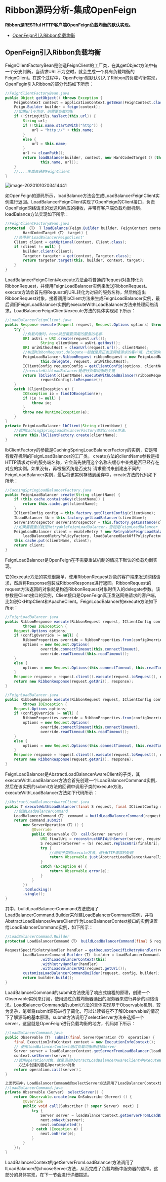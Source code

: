 # Ribbon源码分析-集成OpenFeign

**Ribbon是RESTful HTTP客户端OpenFeign负载均衡的默认实现。**

- [OpenFeign引入Ribbon负载均衡](#OpenFeign引入Ribbon负载均衡)

## OpenFeign引入Ribbon负载均衡

FeignClientFactoryBean是创造FeignClient的工厂类，在其getObject方法中有一个分支判断，当请求URL不为空时，就会生成一个具有负载均衡的FeignClient。在这个过程中，OpenFeign就默认引入了Ribbon的负载均衡实现，OpenFegin引入Ribbon的部分代码如下所示：

```java
//FeignClientFactoryBean.java
public Object getObject() throws Exception {
    FeignContext context = applicationContext.getBean(FeignContext.class);
    Feign.Builder builder = feign(context);
    //如果url不为空，则需要负载均衡
    if (!StringUtils.hasText(this.url)) {
        String url;
        if (!this.name.startsWith("http")) {
            url = "http://" + this.name;
        }
        else {
            url = this.name;
        }
        url += cleanPath();
        return loadBalance(builder, context, new HardCodedTarget〈〉(this.type,
                this.name, url));
    }
    //....生成普通的FeignClient
}
```

![image-20201010203414441](../../../assets/image-20201010203414441.png)

如OpenFeign的源码所示，loadBalance方法会生成LoadBalancerFeignClient实例进行返回。LoadBalancerFeignClient实现了OpenFeign的Client接口，负责OpenFeign网络请求的发送和响应的接收，并带有客户端负载均衡机制。loadBalance方法实现如下所示：

```java
//FeignClientFactoryBean.java
protected 〈T〉 T loadBalance(Feign.Builder builder, FeignContext context,
        HardCodedTarget〈T〉 target) {
    //会得到'LoadBalancerFeignClient'
    Client client = getOptional(context, Client.class);
    if (client != null) {
        builder.client(client);
        Targeter targeter = get(context, Targeter.class);
        return targeter.target(this, builder, context, target);
    }
}
```

LoadBalancerFeignClient#execute方法会将普通的Request对象转化为RibbonRequest，并使用FeignLoadBalancer实例来发送RibbonRequest。execute方法会首先将Request的URL转化为对应的服务名称，然后构造出RibbonRequest对象，接着调用lbClient方法来生成FeignLoadBalancer实例，最后调用FeignLoadBalancer实例的executeWithLoadBalancer方法来处理网络请求。LoadBalancerFeignClient#execute方法的具体实现如下所示：

```java
//LoadBalancerFeignClient.java
public Response execute(Request request, Request.Options options) throws IOException {
    try {
        //负载均衡时，host就是需要调用的服务的名称
        URI asUri = URI.create(request.url());
				String clientName = asUri.getHost();
        URI uriWithoutHost = cleanUrl(request.url(), clientName);
        //构造RibbonRequest,delegate一般就是真正发送网络请求的客户端，比如说OkHttpClient和ApacheClient
        FeignLoadBalancer.RibbonRequest ribbonRequest = new FeignLoadBalancer.RibbonRequest(
                this.delegate, request, uriWithoutHost);
        IClientConfig requestConfig = getClientConfig(options, clientName);
        //executeWithLoadBalancer是进行负载均衡的关键
        return lbClient(clientName).executeWithLoadBalancer(ribbonRequest,
                requestConfig).toResponse();
    }
    catch (ClientException e) {
        IOException io = findIOException(e);
        if (io != null) {
            throw io;
        }
        throw new RuntimeException(e);
    }
}
private FeignLoadBalancer lbClient(String clientName) {
    //调用CachingSpringLoadBalancerFactory类的create方法。
    return this.lbClientFactory.create(clientName);
}
```

lbClientFactory的参数是CachingSpringLoadBalancerFactory的实例，它是带有缓存机制的FeignLoadBalancer的工厂类。
create方法的clientName参数是指HTTP请求对应的服务端名称，它会首先使用这个名称去缓存中查找是否已经存在对应的实例。如果没有，再根据系统是否支持`请求重试来创建出不同的FeignLoadBalancer实例，最后将该实例存储到缓存中，create方法的代码如下所示：

```java
//CachingSpringLoadBalancerFactory.java
public FeignLoadBalancer create(String clientName) {
    if (this.cache.containsKey(clientName)) {
        return this.cache.get(clientName);
    }
    IClientConfig config = this.factory.getClientConfig(clientName);
    ILoadBalancer lb = this.factory.getLoadBalancer(clientName);
    ServerIntrospector serverIntrospector = this.factory.getInstance(clientName, ServerIntrospector.class);
    //如果需要重试就是RetryableFeignLoadBalancer，否则是FeignLoadBalancer
    FeignLoadBalancer client = enableRetry ? new RetryableFeignLoadBalancer(lb, config, serverIntrospector,
        loadBalancedRetryPolicyFactory, loadBalancedBackOffPolicyFactory, loadBalancedRetryListenerFactory) : new FeignLoadBalancer(lb, config, serverIntrospector);
    this.cache.put(clientName, client);
    return client;
}
```

FeignLoadBalancer是OpenFeign在不需要重试机制的情况下默认的负载均衡实现。

它的execute方法的实现很简单，使用RibbonRequest对象的客户端来发送网络请求，然后将Response包装成RibbonResponse进行返回。RibbonRequest的request方法返回的对象就是构造RibbonRequest对象时传入的delegate参数。该参数是Client接口的实例，Client接口是OpenFeign真正发送网络请求的客户端，比如说OkHttpClient和ApacheClient。FeignLoadBalancer的execute方法如下所示：

```java
//FeignLoadBalancer.java
public RibbonResponse execute(RibbonRequest request, IClientConfig configOverride)
        throws IOException {
    Request.Options options;
    if (configOverride != null) {
        RibbonProperties override = RibbonProperties.from(configOverride);
        options = new Request.Options(
                override.connectTimeout(this.connectTimeout),
                override.readTimeout(this.readTimeout));
    }
    else {
        options = new Request.Options(this.connectTimeout, this.readTimeout);
    }
    Response response = request.client().execute(request.toRequest(), options);
    return new RibbonResponse(request.getUri(), response);
}

//FeignLoadBalancer.java
public RibbonResponse execute(RibbonRequest request, IClientConfig configOverride)
        throws IOException {
    Request.Options options;
    if (configOverride != null) {
        RibbonProperties override = RibbonProperties.from(configOverride);
        options = new Request.Options(
                override.connectTimeout(this.connectTimeout),
                override.readTimeout(this.readTimeout));
    }
    else {
        options = new Request.Options(this.connectTimeout, this.readTimeout);
    }
    Response response = request.client().execute(request.toRequest(), options);
    return new RibbonResponse(request.getUri(), response);
}
```

FeignLoadBalancer是AbstractLoadBalancerAwareClient的子类，其executeWithLoadBalancer方法会首先创建一个LoadBalancerCommand实例，然后在该实例的submit方法的回调中调用子类的execute方法，executeWithLoadBalancer方法如下代码所示：

```java
//AbstractLoadBalancerAwareClient.java
public T executeWithLoadBalancer(final S request, final IClientConfig requestConfig) throws ClientException {
    //创建LoadBalancerCommand
    LoadBalancerCommand〈T〉 command = buildLoadBalancerCommand(request, requestConfig);
    return command.submit(
        new ServerOperation〈T〉() {
            @Override
            public Observable〈T〉 call(Server server) {
                URI finalUri = reconstructURIWithServer(server, request.getUri());
                S requestForServer = (S) request.replaceUri(finalUri);
                try {
                    //调用子类的execute方法，进行HTTP请求的处理
                    return Observable.just(AbstractLoadBalancerAwareClient.this.execute(requestForServer, requestConfig));
                }
                catch (Exception e) {
                    return Observable.error(e);
                }
            }
        })
        .toBlocking()
        .single();
}
```

其中，buildLoadBalancerCommand方法使用了LoadBalancerCommand.Builder来创建LoadBalancerCommand实例，并将AbstractLoadBalancerAwareClient作为LoadBalancerContext接口的实例设置给LoadBalancerCommand实例，如下所示：

```java
//LoadBalancerCommand.Builder
protected LoadBalancerCommand〈T〉 buildLoadBalancerCommand(final S request, final IClientConfig config) {

RequestSpecificRetryHandler handler = getRequestSpecificRetryHandler(request, config);
        LoadBalancerCommand.Builder〈T〉 builder = LoadBalancerCommand.〈T〉builder()
                .withLoadBalancerContext(this)
                .withRetryHandler(handler)
                .withLoadBalancerURI(request.getUri());
        customizeLoadBalancerCommandBuilder(request, config, builder);
        return builder.build();
}
```

LoadBalancerCommand的submit方法使用了响应式编程的原理，创建一个Observable实例来订阅，使用通过负载均衡器选出的服务器来进行异步的网络请求。LoadBalancerCommand的submit方法的具体实现基于Observable机制，较为复杂，笔者将submit源码进行了简化，可以让读者在不了解Observable的情况下了解源码的基本原理。submit方法调用了selectServer方法来选择一个server，这里就是OpenFeign进行负载均衡的地方，代码如下所示：

```java
//LoadBalancerCommand.java
public Observable〈T〉 submit(final ServerOperation〈T〉 operation) {
    final ExecutionInfoContext context = new ExecutionInfoContext();
    // 使用loadBalancerContext通过负载均衡来选择Server
    Server server = loadBalancerContext.getServerFromLoadBalancer(loadBalancerURI, loadBalancerKey);
    context.setServer(server);
    //调用operation对象，就是调用AbstractLoadBalancerAwareClient中executeWithLoadBalancer
      方法中创建的匿名Operation对象
    return operation.call(server)；
}

上面代码中，LoadBalancerCommand的selectServer方法调用了LoadBalancerContext的getServerFromLoadBalancer方法，代码如下所示：
//LoadBalancerCommand.java
private Observable〈Server〉 selectServer() {
    return Observable.create(new OnSubscribe〈Server〉() {
        @Override
        public void call(Subscriber〈? super Server〉 next) {
            try {
                Server server = loadBalancerContext.getServerFromLoadBalancer(loadBalancerURI, loadBalancerKey);
                next.onNext(server);
                next.onCompleted();
            } catch (Exception e) {
                next.onError(e);
            }
        }
    });
}
```



LoadBalancerContext的getServerFromLoadBalancer方法调用了ILoadBalancer的chooseServer方法，从而完成了负载均衡中服务器的选择。这部分的具体实现，在下一节会进行详细描述。